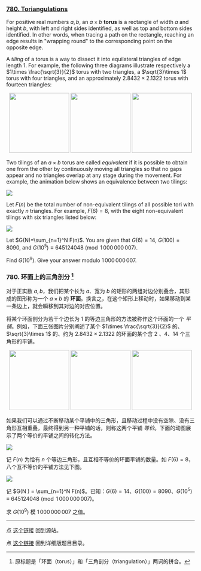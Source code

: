 ### [780. Toriangulations](https://projecteuler.net/problem=780)

For positive real numbers $a,b$, an $a\times b$ **torus** is a rectangle of width $a$ and height $b$, with left and right sides identified, as well as top and bottom sides identified. In other words, when tracing a path on the rectangle, reaching an edge results in "wrapping round" to the corresponding point on the opposite edge.

A *tiling* of a torus is a way to dissect it into equilateral triangles of edge length 1. For example, the following three diagrams illustrate respectively a $1\times \frac{\sqrt{3}}{2}$ torus with two triangles, a $\sqrt{3}\times 1$ torus with four triangles, and an approximately $2.8432\times 2.1322$ torus with fourteen triangles:

<div style="text-align:center;">
<img src="https://pe.xiaoyaowudi.com/resources/images/0780_sample-small-1.png?1678992054" class="dark_img" alt="" height="160">
<img src="https://pe.xiaoyaowudi.com/resources/images/0780_sample-small-2.png?1678992054" class="dark_img" alt="" height="160">
<img src="https://pe.xiaoyaowudi.com/resources/images/0780_sample-small-3.png?1678992054" class="dark_img" alt="" height="160">
</div>

Two tilings of an $a\times b$ torus are called *equivalent* if it is possible to obtain one from the other by continuously moving all triangles so that no gaps appear and no triangles overlap at any stage during the movement. For example, the animation below shows an equivalence between two tilings:

![](https://pe.xiaoyaowudi.com/resources/images/0780_animation.gif?1678992057)


Let $F(n)$ be the total number of non-equivalent tilings of all possible tori with exactly $n$ triangles. For example, $F(6)=8$, with the eight non-equivalent tilings with six triangles listed below:

![](https://pe.xiaoyaowudi.com/resources/images/0780_t6-all.png?1678992054)

Let $G(N)=\sum_{n=1}^N F(n)$. You are given that $G(6)=14$, $G(100)=8090$, and $G(10^5)\equiv 645124048 \pmod{1\,000\,000\,007}$.

Find $G(10^9)$. Give your answer modulo $1\,000\,000\,007$.

### 780. 环面上的三角剖分 [^1]

对于正实数 $a, b$，我们把某个长为 $a$、宽为 $b$ 的矩形的两组对边分别叠合，其形成的图形称为一个 $a \times b$ 的 **环面**。换言之，在这个矩形上移动时，如果移动到某一条边上，就会瞬移到其对边的对应位置。

将某个环面剖分为若干个边长为 1 的等边三角形的方法被称作这个环面的一个 *平铺*。例如，下面三张图片分别阐述了某个 $1\times \frac{\sqrt{3}}{2}$ 的、$\sqrt{3}\times 1$ 的、约为 $2.8432\times 2.1322$ 的环面的某个含 2 、4、14 个三角形的平铺。

<div style="text-align:center;">
<img src="https://pe.xiaoyaowudi.com/resources/images/0780_sample-small-1.png?1678992054" class="dark_img" alt="" height="160">
<img src="https://pe.xiaoyaowudi.com/resources/images/0780_sample-small-2.png?1678992054" class="dark_img" alt="" height="160">
<img src="https://pe.xiaoyaowudi.com/resources/images/0780_sample-small-3.png?1678992054" class="dark_img" alt="" height="160">
</div>

如果我们可以通过不断移动某个平铺中的三角形，且移动过程中没有空隙、没有三角形互相重叠，最终得到另一种平铺的话，则称这两个平铺 *等价*。下面的动图展示了两个等价的平铺之间的转化方法。

![](https://pe.xiaoyaowudi.com/resources/images/0780_animation.gif?1678992057)

记 $F(n)$ 为恰有 $n$ 个等边三角形，且互相不等价的环面平铺的数量。如 $F(6) = 8$，八个互不等价的平铺方法见下图。

![](https://pe.xiaoyaowudi.com/resources/images/0780_t6-all.png?1678992054)

记 $G(N ) = \sum_{n=1}^N F(n)$。已知：$G(6) = 14$、$G(100)=8090$、$G(10^5)\equiv 645124048 \pmod{1\,000\,000\,007}$。

求 $G(10^9)$ 模 $1\,000\,000\,007$ 之值。

[^1]: 原标题是「环面（torus）」和「三角剖分（triangulation）」两词的拼合。

---

点 [这个链接](https://fsy-juruo.github.io/pe-chinese-translation/) 回到源站。

点 [这个链接](https://fsy-juruo.github.io/pe-chinese-translation/detailed_content_archives.html) 回到详细版题目目录。